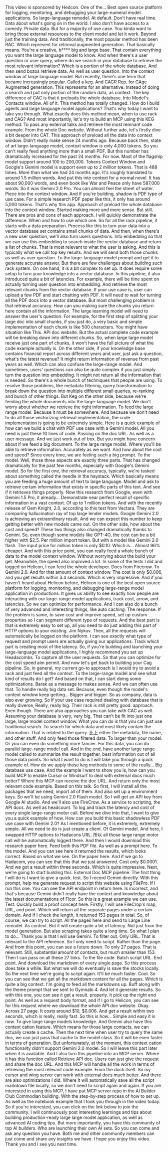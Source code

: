 This video is sponsored by Hedcon. One of the... Best open source platform for logging, monitoring, and debugging your large-numeral model applications. So large-language remodel. At default. Don't have real time. Data about what's going on in the world. I also don't have access to a comedy. Private data. But for a majority of use case. You kinda want to bring those external resources to the client model and let it work. Beyond just the training data. And traditionally, the most popular method has been RAC. Which represent for retrieval augmented generation. That basically means. You're a creative, b**** big and large base. That contain everything you want the large language model to know. And when there's a user question or user query, where do we search in your database to retrieve the most relevant information? Which is a portion of the whole database. And then send bozos retrieve data. As well as user question. Into the context window of large language model. But recently, there's one term that became increasingly popular. Called a keg. And CAGR Rep. for CAge Augmented generation. This represents for an alternative. Instead of doing a search and put only portion of the random data, as context. The key difference of CAC is that it preloads the whole database. Into Model's Contacts window. All of it. This method has totally changed. How do I build agents and large language model applications? That's why today I want to take you through. What exactly does this method mean, when to use rack and CAG? And most importantly, let's try to build an MCP using this KEG method. To pass any external talks and retrieve the most remnant code example. From the whole Doc website. Without further ado, let's firstly dive a bit deeper into CAT. This approach of preload all the data into context window. Didn't really make sense 24 months ago. Because back then, state of art large-language model, context window is only 4,000 tokens. So you can't really feed anything more than a small PDF. But this number has dramatically increased for the past 24 months. For now. Most of the flagship model support around 100 to 200,000. Tokens Context Window and Google's Gemini model is support even up to 2 million tokens. That is 488 times. More than what we had 24 months ago. It's roughly translated to around 1.5 million words. And put this into context for a normal novel. It has about 90,000 words, and even book like War and Peace only have 587,000 words. So it was Gemini 2.0 Pro. You can almost feel the street of water. Piece into the context window. And if you're building, shadow is PDF type of use case. For a simple research PDF paper like this, it only has around 5,000 tokens. That's why this app. Approach of preload the whole database into the context window. Started making more and more sense. But still. There are pros and cons of each approach. I will quickly demonstrate the difference. When and how to use which one. So for all the rack pipeline, it starts with a data preparation. Process like this to turn your data into a vector database set contains small chunks of data. And then, when there's a new user question, we'll also turn users questions. Into embedding so that we can use this embedding to search inside the vector database and return a list of chunks. That is most relevant to what the user is asking. And this is typically what we call top key results. And we will send both those chunks as well as user question. To the large-language model prompt and get it to generate accurate answer. But there are few challenges about building such rack system. On one hand, it is a bit complex to set up. It does require some setup to turn your knowledge into a vector database. In this pipeline, it also introduced quite a bit of latencies. For example, there will be time spent on actually turning user question into embedding. And retrieve the most relevant chunks from the vector database. If your use case is, user can upload a few PDF and start chatting with PDF. It will need to wait for turning all the PDF docs into a vector database. But most challenging problem is that retrieval accuracy. How can you making sure the chunks you return here contain all the information. The large learning model will need to answer the user's question. For example, for the first step of splitting your large doc into small chunks, if you just do, a very basic and simple implementation of each chunk is like 500 characters. You might have situation like This. API doc website. But the actual complete code example will be breaking down into different chunks. So, when large large model receive just one part of chunks, it won't have the full picture of what the code example actually is. On the other side, if your knowledge base contains financial report across different years and user, just ask a question, what's the latest revenue? It might return information of revenue from past years as well. Which can also confuse the large-range model. And sometimes, users' questions can also be quite complex if you just simply turn the question into embedding. It might not return all the information that is needed. So there's a whole bunch of techniques that people are using. To resolve those problems, like metadata filtering, query transformation to break down the question into multiple different small queries, re-ranking and bunch of other things. But Keg on the other side, because we're feeding the whole documents into the large-language model. We don't worry about whether we retrieve the right information. To feed the large range model. Because it must be somewhere. And because we don't need to do all those vectorizing retrieval implementation, the code implementation is going to be extremely simple. Here is a quick example of how can we build a chat with PDF use case with a Gemini model. All you need is just these 10 lines of code. Passing on the doc URL. As well as a user message. And we just work out of box. But you might have concern about if we feed a big document. To the large range model. Where you'll be able to retrieve information. Accurately as we want. And how about the cost and speed? Since every time, we are feeling such a big prompt. To the model. Well, those three aspects are exactly three parts. That has changed dramatically for the past few months, especially with Google's Gemini model. So for the first one, the retrieval accuracy, typically, we're tasked about something called the needle in the haystack. Which basically means you are feeding a huge amount of text to large language. Model and ask to retrieve certain information that exists in specific parts of this text. And see if it retrieves things properly. Now this research from Google, even with Gemini 1.5 Pro, it already... Demonstrate near perfect recall of specific information in a vast context. Of up to 1 million tokens. And with the recently release of Gem Knight, 2.0, according to this test from Vectara. They are comparing hallucination ray of top large lender models. Google Gemini 2.0 is achieving an extraordinary result. And we can expect this number to keep getting better with new models came out. On the other side, how about the cost and speed? These two things also changed dramatically thanks to Gemini. So, even though some models like GPT-4O, the cost can be a bit higher with $2.5. Per million import token. But with a model like Gemini 2.0 flash. The input price for million token is only $0.10. Which is... Almost 96% cheaper. And with this price point, you can really feed a whole bunch of data to the model context window. Without worrying about the build your get. Meanwhile, the speed also improved a lot. In some of the tests I did and logged on Helicon, I can feed the whole developer. Docs from Firecrow. To Gemini 2.0. And for that amount of context window. The cost is only $0.006, and you get results within 3.4 seconds. Which is very impressive. And if you haven't heard about Helicon before, Helicon is one of the best open source platform for logging, monitoring, and debugging large-range model application in productions. It gives us ability to see exactly how people are interacting with our large-range model applications, track cost, arrow, and latencies. So we can optimize for performance. And I can also do a bunch of very advanced and interesting things, like auto caching. The response. If the problem is same, to save cost and improve speed, set up custom properties so I can segment different type of requests. And the best part is that is extremely easy to set up, all you need to do just adding this part of HTTP options to your existing. Jim Nykov. Then, all the requests will automatically be logged on the platform. I can see exactly what type of request and prompt users are actually giving our applications. Track which part is creating most of the latency. So, if you're building and launching your large-language model applications, I highly recommend you set up Headacombs. To capture all the user requests. So that you can optimize for the cost speed aim permit. And now let's get back to building your Cag pipeline. So, in general, my current go-to approach is I would try to avoid a rack and just feed all the context. To the large-range model and see what kind of results do I get? And based on that, I can start doing some optimizations. Barak as a message to makes sense. And we can often use that. To handle really big data set. Because, even though the model's context window keep getting... Bigger and bigger. So as company, data is also ever growing. So if your use case required dealing with database that is really diverse, Really, really big. Their rack is still pretty good. approach. Even though. There are also approaches you can take with CAC as well. Assuming your database is very, very big. That can't be fit into just one large, large model context window. What you can do is that you can just use traditional search. To search for which data and most likely contain the information. That is related to the query. 比上 either the metadata, file name, and other stuff. And only feed those filtered data. To larger than your model. Or you can even do something more fancier. For this data, you can do parallel large-range model call. And in the end, have another large range model called to summarize the result together, best information out of all those data points. So what I want to do is I will take you through a quick example of. How do we apply those keg methods to some of the really... Big database use case. And the example I want to show you is, how can you build MCP to enable Cursor or Windsurf to deal with external docs much better? Where this MCP can receive the doc URL. And return only the most relevant code example. Based on this talk. So first, I will install all the packages that we need, import all of them. And also set up a environment keys. So we'll be using Gemini 2.0 Flash model. So I will get an API key from Google AI studio. And we'll also use FireCrow. As a service to scripting, the API docs. As well as headcount. To log and track the latency and cost of every single large-range motor call. Before we dive into that, I want to give you a quick example of how. How can you build this basic shadowless PDF use case with Gemini 2.0? As I mentioned before, it is extremely, extremely simple. All we need to do is just create a client. Of Gemini model. And here, I swapped HTTP options to Hadacons URL. 所以 all those large range motor call will be automatically logged there. And then I would download this research paper here. Feed both this PDF file. As well as a prompt here. To the model. And you can see here it returned the results, which looks correct. Based on what we see. On the paper here. And if we go to Hadacom, you can see that this that we just answered. Cost only $0.0001. And we got a result within three seconds. Which is quite impressive. Next, we're going to start building this. External Doc MCP pipeline. The first thing I will do is I want to give a quick. test. So I record Gemini directly. With this prompt, help me generate request to script this website using FilePro. If I run this one. You can see the API endpoint in return here. Is incorrect, and that's because Gemini didn't really have the context and knowledge about the latest documentations of Ficor. So this is a great example we can use. Test. Quickly build a proof concept here. Firstly, I will use FileCrop's map, URL, and point. Which will return all the separate pages under a certain domain. And if I check the length, it returned 153 pages in total. So, of course, we can try to script. All the pages here and send to Large Line remodel. As context. But it will create quite a bit of latency. Not just from the model generation. But also scraping takes quite a long time. So what I plan to do... Thank you is that I will use Gemini. To filter out. Only URL. That is relevant to the API reference. So I only need to script. Rather than the page. And from this point, you can see a future down. To only 27 pages. That is relevant. Still, substantial amount of contacts, but much smaller than 153. Then I can pass on all these 27 links. To the file code. Batch script URL. End point. And download the markdown of every single page. So this process does take a while. But what we will do eventually is save the stocks locally. So the next time we're going to script again. It'll be much faster. Cool. So you can see that we get all the markdown content for all the pages. Which is quite a big context. I'm going to feed all the markdowns up. Buff along with the theme prompt that we sent to Gymnabi 4. And let it generate results. So with this one, you can see it get a result. properly. It pick up the right end point. As well as a request body format, and if I go to Helicon, you can see for this request where we download the whole API doc website. Okay. Across 27 page. It costs around $10, $0.006. And get a result within two seconds, which is really, really fast. So this is how... Simple and easy it is now. To give large range models knowledge. And Gemini also have this context cation feature. Which means for those large contacts, we can actually create a cache. Then the next time when user try to query the same doc, we can just pass that cache to the model class. So it will be even faster in terms of generation. But unfortunately, at the moment, this context cation functionality didn't support Gemini 2.0 model. So I will leave this part later when it is available. And I also turn this pipeline into an MCP server. Where it has this function called Retrieve API doc. Users can just give the request and share the doc URL. And this MCP will handle all the work in terms of retrieving the most relevant code example. From the dock itself. So my cursor and wing server can work with external docs much better. And there are also optimizations I did. Where it will automatically save all the script markdown file locally, so we don't need to script again and again. If you are interested in using this MCP, I have put MCP server repo in the AI Builder Club Commodian building. With the step-by-step process of how to set up. As well as the notebook example that I took you through in the video today. So if you're interested, you can click on the link below to join the community. I will continuously post interesting learnings and tips about building production-ready large large model application, as well as advanced AI coding tips. But more importantly, you have this community of top AI builders. Who are launching their own AI sets. So you can come and ask any question you have. Both me and other community members can just come and share any insights we have. I hope you enjoy this video. Thank you and I see you next time.